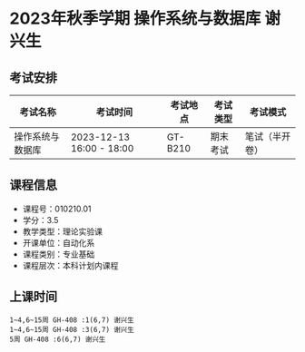 # 2023年秋季学期 操作系统与数据库 谢兴生




## 考试安排

| 考试名称 | 考试时间 | 考试地点 | 考试类型 | 考试模式 |
| -------- | -------- | -------- | -------- | -------- |
| 操作系统与数据库 | 2023-12-13 16:00 - 18:00 | GT-B210 | 期末考试 | 笔试（半开卷） |





## 课程信息

- 课程号：010210.01
- 学分：3.5
- 教学类型：理论实验课
- 开课单位：自动化系
- 课程类别：专业基础
- 课程层次：本科计划内课程

## 上课时间

```
1~4,6~15周 GH-408 :1(6,7) 谢兴生
1~4,6~15周 GH-408 :3(6,7) 谢兴生
5周 GH-408 :6(6,7) 谢兴生
```

